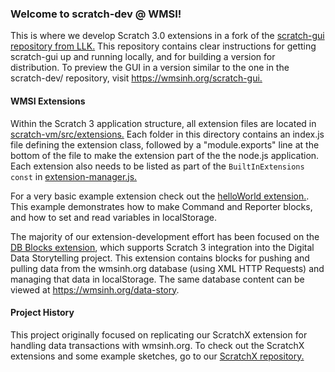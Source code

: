 <h3>Welcome to scratch-dev @ WMSI!</h3> 
This is where we develop Scratch 3.0 extensions in a fork of the <a href="https://github.com/LLK/scratch-gui">scratch-gui repository from LLK.</a> This repository contains clear instructions for getting scratch-gui up and running locally, and for building a version for distribution. To preview the GUI in a version similar to the one in the scratch-dev/ repository, visit <a href="https://wmsinh.org/scratch-gui">https://wmsinh.org/scratch-gui.</a>

<h4>WMSI Extensions</h4>
Within the Scratch 3 application structure, all extension files are located in <a href="https://github.com/wmsi/scratch-dev/tree/master/WMSI/scratch-gui/node_modules/scratch-vm/src/extensions">scratch-vm/src/extensions.</a> Each folder in this directory contains an index.js file defining the extension class, followed by a "module.exports" line at the bottom of the file to make the extension part of the the node.js application. Each extension also needs to be listed as part of the <code>BuiltInExtensions const</code> in <a href="https://github.com/wmsi/scratch-dev/blob/master/WMSI/scratch-gui/node_modules/scratch-vm/src/extension-support/extension-manager.js">extension-manager.js.</a>

For a very basic example extension check out the <a href="https://github.com/wmsi/scratch-dev/blob/master/WMSI/scratch-gui/node_modules/scratch-vm/src/extensions/scratch3_hello_world/index.js">helloWorld extension.</a>. This example demonstrates how to make Command and Reporter blocks, and how to set and read variables in localStorage.

The majority of our extension-development effort has been focused on the <a href="https://github.com/wmsi/scratch-dev/tree/master/WMSI/scratch-gui/node_modules/scratch-vm/src/extensions/scratch3_db_blocks">DB Blocks extension</a>, which supports Scratch 3 integration into the Digital Data Storytelling project. This extension contains blocks for pushing and pulling data from the wmsinh.org database (using XML HTTP Requests) and managing that data in localStorage. The same database content can be viewed at <a href="https://wmsinh.org/data-story">https://wmsinh.org/data-story</a>.

<h4>Project History</h4>
This project originally focused on replicating our ScratchX extension for handling data transactions with wmsinh.org. To check out the ScratchX extensions and some example sketches, go to our <a href="https://github.com/wmsi/scratchx-examples">ScratchX repository.</a> 
